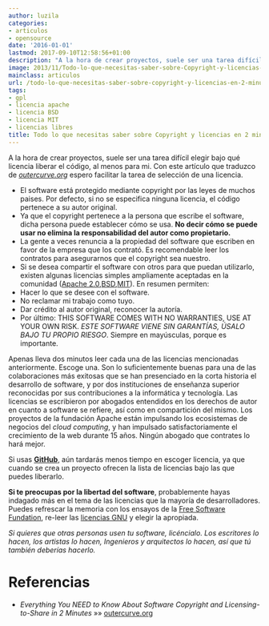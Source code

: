 ```yaml
---
author: luzila
categories:
- articulos
- opensource
date: '2016-01-01'
lastmod: 2017-09-10T12:58:56+01:00
description: "A la hora de crear proyectos, suele ser una tarea difícil elegir  bajo qué licencia liberar el código, al menos para mi. Con este artículo  que traduzco de outercurve.org espero facilitar la tarea de selección de una  licencia."
image: 2013/11/Todo-lo-que-necesitas-saber-sobre-Copyright-y-licencias-en-2-minutos.png
mainclass: articulos
url: /todo-lo-que-necesitas-saber-sobre-copyright-y-licencias-en-2-minutos/
tags:
- gpl
- licencia apache
- licencia BSD
- licencia MIT
- licencias libres
title: Todo lo que necesitas saber sobre Copyright y licencias en 2 minutos
---
```


<figure>
    <a href="/img/2013/11/Todo-lo-que-necesitas-saber-sobre-Copyright-y-licencias-en-2-minutos.png"><amp-img sizes="(min-width: 672px) 672px, 100vw" on="tap:lightbox1" role="button" tabindex="0" layout="responsive" src="/img/2013/11/Todo-lo-que-necesitas-saber-sobre-Copyright-y-licencias-en-2-minutos.png" title="Todo lo que necesitas saber sobre Copyright y licencias en 2 minutos" alt="Todo lo que necesitas saber sobre Copyright y licencias en 2 minutos" width="672px" height="656px" /></a>
</figure>

A la hora de crear proyectos, suele ser una tarea difícil elegir bajo qué licencia liberar el código, al menos para mi. Con este artículo que traduzco de *<a title="Outercurve" href="http://www.outercurve.org" target="_blank">outercurve.org</a>* espero facilitar la tarea de selección de una licencia.

<!--more--><!--ad-->

  * El software está protegido mediante copyright por las leyes de muchos paises. Por defecto, si no se especifica ninguna licencia, el código pertenece a su autor original.
  * Ya que el copyright pertenece a la persona que escribe el software, dicha persona puede establecer cómo se usa. **No decir cómo se puede usar no elimina la responsabilidad del autor como propietario.**
  * La gente a veces renuncia a la propiedad del software que escriben en favor de la empresa que los contrató. Es recomendable leer los contratos para asegurarnos que el copyright sea nuestro.
  * Si se desea compartir el software con otros para que puedan utilizarlo, existen algunas licencias simples ampliamente aceptadas en la comunidad (<a title="Licencia Apache" target="_blank" href="http://opensource.org/licenses/Apache-2.0">Apache 2.0</a>,<a title="Licencia BSD" target="_blank" href="http://opensource.org/licenses/BSD-3-Clause">BSD</a>,<a title="Licencia MIT" target="_blank" href="http://opensource.org/licenses/MIT">MIT</a>). En resumen permiten:
  * Hacer lo que se desee con el software.
  * No reclamar mi trabajo como tuyo.
  * Dar crédito al autor original, reconocer la autoría.
  * Por último: THIS SOFTWARE COMES WITH NO WARRANTIES, USE AT YOUR OWN RISK. *ESTE SOFTWARE VIENE SIN GARANTÍAS, ÚSALO BAJO TU PROPIO RIESGO*. Siempre en mayúsculas, porque es importante.

Apenas lleva dos minutos leer cada una de las licencias mencionadas anteriormente. Escoge una. Son lo suficientemente buenas para una de las colaboraciones más exitosas que se han presenciado en la corta historia el desarrollo de software, y por dos instituciones de enseñanza superior reconocidas por sus contribuciones a la informática y tecnología. Las licencias se escribieron por abogados entendidos en los derechos de autor en cuanto a software se refiere, así como en compartición del mismo. Los proyectos de la fundación Apache están impulsando los ecosistemas de negocios del *cloud computing*, y han impulsado satisfactoriamente el crecimiento de la web durante 15 años. Ningún abogado que contrates lo hará mejor.

Si usas **[GitHub][1]**, aún tardarás menos tiempo en escoger licencia, ya que cuando se crea un proyecto ofrecen la lista de licencias bajo las que puedes liberarlo.

**Si te preocupas por la libertad del software**, probablemente hayas indagado más en el tema de las licencias que la mayoría de desarrolladores. Puedes refrescar la memoria con los ensayos de la <a href="http://www.gnu.org/philosophy/free-sw.html" title="GNU" target="_blank">Free Software Fundation</a>, re-leer las <a href="http://opensource.org/licenses" title="Licencias GNU" target="_blank">licencias GNU</a> y elegir la apropiada.

*Si quieres que otras personas usen tu software, licéncialo. Los escritores lo hacen, los artistas lo hacen, Ingenieros y arquitectos lo hacen, así que tú también deberías hacerlo.*

# Referencias

- *Everything You NEED to Know About Software Copyright and Licensing-to-Share in 2 Minutes* »» <a href="http://www.outercurve.org/Blogs/EntryId/100/Everything-You-NEED-to-Know-About-Software-Copyright-and-Licensing-to-Share-in-2-Minutes" target="_blank">outercurve.org</a>


 [1]: https://elbauldelprogramador.com/la-generacion-github-por-que-ahora-todos-estamos-en-el-opensource/ "La generación GitHub: Por qué ahora todos estamos en el opensource"
